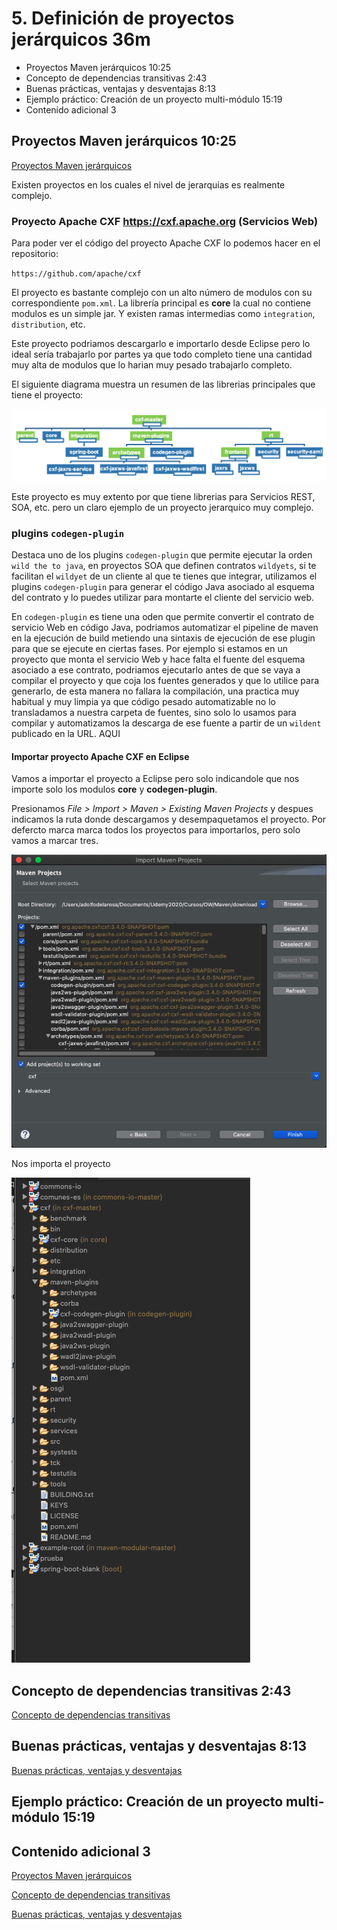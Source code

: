 # 5. Definición de proyectos jerárquicos 36m

* Proyectos Maven jerárquicos 10:25 
* Concepto de dependencias transitivas 2:43 
* Buenas prácticas, ventajas y desventajas 8:13 
* Ejemplo práctico: Creación de un proyecto multi-módulo 15:19 
* Contenido adicional 3

## Proyectos Maven jerárquicos 10:25 

[Proyectos Maven jerárquicos](pdfs/5.1_Proyectos_Maven_Jerárquicos_.pdf)

Existen proyectos en los cuales el nivel de jerarquias es realmente complejo.

### Proyecto Apache CXF https://cxf.apache.org (Servicios Web)

Para poder ver el código del proyecto Apache CXF lo podemos hacer en el repositorio:

`https://github.com/apache/cxf`

El proyecto es bastante complejo con un alto número de modulos con su correspondiente `pom.xml`. La librería principal es **core** la cual no contiene modulos es un simple jar. Y existen ramas intermedias como `integration`, `distribution`, etc.

Este proyecto podriamos descargarlo e importarlo desde Eclipse pero lo ideal sería trabajarlo por partes ya que todo completo tiene una cantidad muy alta de modulos que lo harian muy pesado trabajarlo completo.

El siguiente diagrama muestra un resumen de las librerias principales que tiene el proyecto:

<img src="images/5-cxf.png">

Este proyecto es muy extento por que tiene librerias para Servicios REST, SOA, etc. pero un claro ejemplo de un proyecto jerarquico muy complejo.

### plugins `codegen-plugin`

Destaca uno de los plugins `codegen-plugin` que permite ejecutar la orden `wild the to java`, en proyectos SOA que definen contratos `wildyets`,  si te facilitan el `wildyet` de un cliente al que te tienes que integrar, utilizamos el plugins `codegen-plugin` para generar el código Java asociado al esquema del contrato y lo puedes utilizar para montarte el cliente del servicio web. 

En `codegen-plugin` es tiene una oden que permite convertir el contrato de servicio Web en código Java, podriamos automatizar el pipeline de maven en la ejecución de build metiendo una sintaxis de ejecución de ese plugin para que se ejecute en ciertas fases. Por ejemplo si estamos en un proyecto que monta el servicio Web y hace falta el fuente del esquema asociado a ese contrato, podriamos ejecutarlo antes de que se vaya a compilar el proyecto y que coja los fuentes generados y que lo utilice para generarlo, de esta manera no fallara la compilación, una practica muy habitual y muy limpia ya que código pesado automatizable no lo transladamos a nuestra carpeta de fuentes, sino solo lo usamos para compilar y automatizamos la descarga de ese fuente a partir de un `wildent` publicado en la URL. 
AQUI


#### Importar proyecto Apache CXF en Eclipse

Vamos a importar el proyecto a Eclipse pero solo indicandole que nos importe solo los modulos **core** y **codegen-plugin**.

Presionamos *File > Import > Maven > Existing Maven Projects* y despues indicamos la ruta donde descargamos y desempaquetamos el proyecto. Por defercto marca marca todos los proyectos para importarlos, pero solo vamos a marcar tres.

<img src="images/5-maven-import.png">

Nos importa el proyecto

<img src="images/5-cxf-2.png">


## Concepto de dependencias transitivas 2:43 

[Concepto de dependencias transitivas](pdfs/5.2_Concepto_de_dependencias_transitivas.pdf)

## Buenas prácticas, ventajas y desventajas 8:13 

[Buenas prácticas, ventajas y desventajas](pdfs/5.3_Buenas_prácticas_ventajas_y_desventajas.pdf)

## Ejemplo práctico: Creación de un proyecto multi-módulo 15:19 

## Contenido adicional 3

[Proyectos Maven jerárquicos](pdfs/5.1_Proyectos_Maven_Jerárquicos_.pdf)

[Concepto de dependencias transitivas](pdfs/5.2_Concepto_de_dependencias_transitivas.pdf)

[Buenas prácticas, ventajas y desventajas](pdfs/5.3_Buenas_prácticas_ventajas_y_desventajas.pdf)
